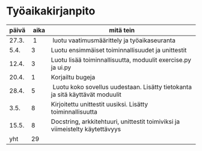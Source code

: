 # Työaikakirjanpito
| päivä | aika | mitä tein |
| --- | --- | --- |
| 27.3. | 1 | luotu vaatimusmäärittely ja työaikaseuranta |
| 5.4. | 3 | Luotu ensimmäiset toiminnallisuudet ja unittestit |
| 12.4. | 3 | Luotu lisää toiminnallisuutta, moduulit exercise.py ja ui.py |
| 20.4. | 1 | Korjailtu bugeja
| 28.4. | 5 | Luotu koko sovellus uudestaan. Lisätty tietokanta ja sitä käyttävät moduulit |
| 3.5. | 8 | Kirjoitettu unittestit uusiksi. Lisätty toiminnallisuutta |
| 15.5. | 8 | Docstring, arkkitehtuuri, unittestit toimiviksi ja viimeistelty käytettävyys |
| yht | 29 |
